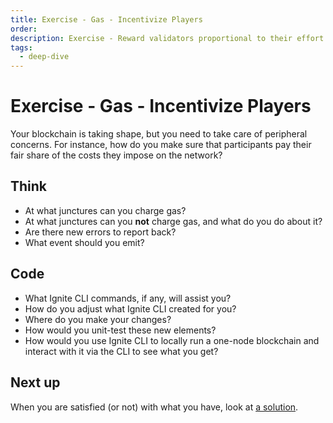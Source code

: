 ```yaml
---
title: Exercise - Gas - Incentivize Players
order:
description: Exercise - Reward validators proportional to their effort
tags: 
  - deep-dive
---
```


# Exercise - Gas - Incentivize Players

Your blockchain is taking shape, but you need to take care of peripheral concerns. For instance, how do you make sure that participants pay their fair share of the costs they impose on the network?

## Think

* At what junctures can you charge gas?
* At what junctures can you **not** charge gas, and what do you do about it?
* Are there new errors to report back?
* What event should you emit?

## Code

* What Ignite CLI commands, if any, will assist you?
* How do you adjust what Ignite CLI created for you?
* Where do you make your changes?
* How would you unit-test these new elements?
* How would you use Ignite CLI to locally run a one-node blockchain and interact with it via the CLI to see what you get?

## Next up

When you are satisfied (or not) with what you have, look at [a solution](../3-my-own-chain/gas-meter.md).
